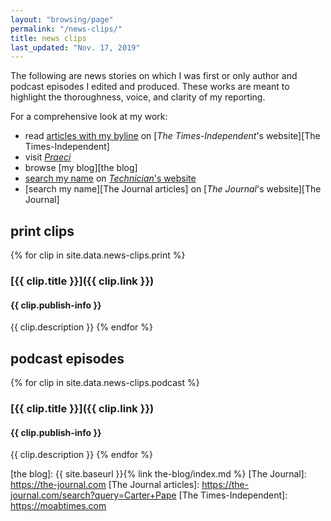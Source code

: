```yaml
---
layout: "browsing/page"
permalink: "/news-clips/"
title: news clips
last_updated: "Nov. 17, 2019"
---
```


The following are news stories on which I was first or only author and podcast episodes I edited and produced. These works are meant to highlight the thoroughness, voice, and clarity of my reporting.

For a comprehensive look at my work:
- read [articles with my byline][my T-I articles] on [_The Times-Independent_'s website][The Times-Independent]
- visit _[Praeci]_
- browse [my blog][the blog]
- [search my name][Technician articles] on [_Technician_'s website][Technician]
- [search my name][The Journal articles] on [_The Journal_'s website][The Journal]

## print clips

{% for clip in site.data.news-clips.print %}
### [{{ clip.title }}]({{ clip.link }})
#### {{ clip.publish-info }}
{{ clip.description }}
{% endfor %}

## podcast episodes

{% for clip in site.data.news-clips.podcast %}
### [{{ clip.title }}]({{ clip.link }})
#### {{ clip.publish-info }}
{{ clip.description }}
{% endfor %}

[my T-I articles]: https://moabtimes.com/author/carter-pape/
[Praeci]: http://praeci.com
[Technician]: http://www.technicianonline.com
[Technician articles]: http://www.technicianonline.com/search/?f=html&q=carter+pape&c%5B0%5D=news%2A&s=start_time&sd=desc&l=10&t=article%2Ccollection%2Cvideo%2Cyoutube&nsa=eedition
[the blog]: {{ site.baseurl }}{% link the-blog/index.md %}
[The Journal]: https://the-journal.com
[The Journal articles]: https://the-journal.com/search?query=Carter+Pape
[The Times-Independent]: https://moabtimes.com
